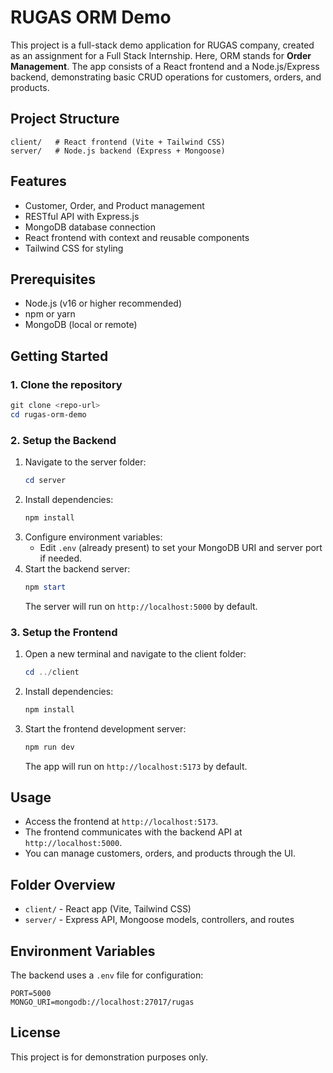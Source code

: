 # RUGAS ORM Demo

This project is a full-stack demo application for RUGAS company, created as an assignment for a Full Stack Internship. Here, ORM stands for **Order Management**. The app consists of a React frontend and a Node.js/Express backend, demonstrating basic CRUD operations for customers, orders, and products.

## Project Structure

```
client/   # React frontend (Vite + Tailwind CSS)
server/   # Node.js backend (Express + Mongoose)
```

## Features
- Customer, Order, and Product management
- RESTful API with Express.js
- MongoDB database connection
- React frontend with context and reusable components
- Tailwind CSS for styling

## Prerequisites
- Node.js (v16 or higher recommended)
- npm or yarn
- MongoDB (local or remote)

## Getting Started

### 1. Clone the repository
```powershell
git clone <repo-url>
cd rugas-orm-demo
```

### 2. Setup the Backend
1. Navigate to the server folder:
   ```powershell
   cd server
   ```
2. Install dependencies:
   ```powershell
   npm install
   ```
3. Configure environment variables:
   - Edit `.env` (already present) to set your MongoDB URI and server port if needed.
4. Start the backend server:
   ```powershell
   npm start
   ```
   The server will run on `http://localhost:5000` by default.

### 3. Setup the Frontend
1. Open a new terminal and navigate to the client folder:
   ```powershell
   cd ../client
   ```
2. Install dependencies:
   ```powershell
   npm install
   ```
3. Start the frontend development server:
   ```powershell
   npm run dev
   ```
   The app will run on `http://localhost:5173` by default.

## Usage
- Access the frontend at `http://localhost:5173`.
- The frontend communicates with the backend API at `http://localhost:5000`.
- You can manage customers, orders, and products through the UI.

## Folder Overview
- `client/` - React app (Vite, Tailwind CSS)
- `server/` - Express API, Mongoose models, controllers, and routes

## Environment Variables
The backend uses a `.env` file for configuration:
```
PORT=5000
MONGO_URI=mongodb://localhost:27017/rugas
```

## License
This project is for demonstration purposes only.
